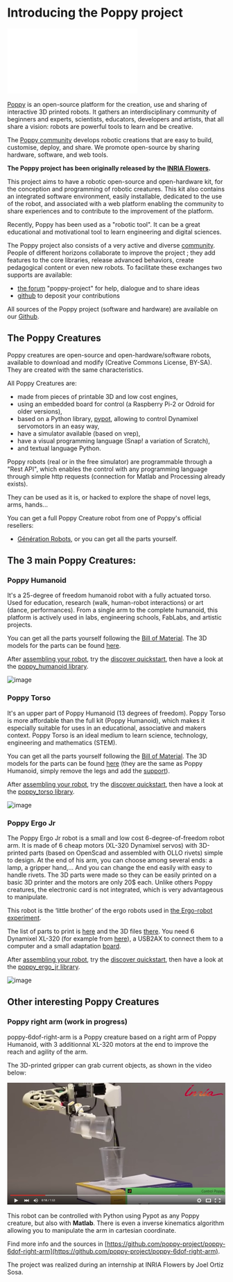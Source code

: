 
# Introducing the Poppy project

![image](../images/poppy_name.pdf)

[Poppy](https://www.poppy-project.org/) is an open-source platform for the creation, use and sharing of interactive 3D printed robots. It gathers an interdisciplinary community of beginners and experts, scientists, educators, developers and artists, that all share a vision: robots are powerful tools to learn and be creative.

The [Poppy community](https://forum.poppy-project.org/) develops robotic creations that are easy to build, customise, deploy, and share. We promote open-source by sharing hardware, software, and web tools.  

**The Poppy project has been originally released by the [INRIA Flowers](http://www.inria.fr/equipes/flowers/).**

This project aims to have a robotic open-source and open-hardware kit, for the conception and programming of robotic creatures. This kit also contains an integrated software environment, easily installable, dedicated to the use of the robot, and associated with a web platform enabling the community to share experiences and to contribute to the improvement of the platform.

Recently, Poppy has been used as a "robotic tool". It can be a great educational and motivational tool to learn engineering and digital sciences.

The Poppy project also consists of a very active and diverse [community](../contribute.html). People of different horizons collaborate to improve the project ; they add features to the core libraries, release advanced behaviors, create pedagogical content or even new robots.
To facilitate these exchanges two supports are available:
- [the forum](https://forum.poppy-project.org/) "poppy-project" for help, dialogue and to share ideas
- [github](https://github.com/poppy-project) to deposit your contributions

All sources of the Poppy project (software and hardware) are available on our [Github](https://github.com/poppy-project).

## The Poppy Creatures

Poppy creatures are open-source and open-hardware/software robots, available to download and modify (Creative Commons License, BY-SA). They are created with the same characteristics.

All Poppy Creatures are:
- made from pieces of printable 3D and low cost engines,
- using an embedded board for control (a Raspberry Pi-2 or Odroid for older versions),
- based on a Python library, [pypot](../pypot/doc/about.html), allowing to control Dynamixel servomotors in an easy way,
- have a simulator available (based on vrep),
- have a visual programming language (Snap! a variation of Scratch),
- and textual language Python.

Poppy robots (real or in the free simulator) are programmable through a "Rest API", which enables the control with any programming language through simple http requests (connection for Matlab and Processing already exists).

They can be used as it is, or hacked to explore the shape of novel legs, arms, hands...


You can get a full Poppy Creature robot from one of Poppy's official resellers:
-   [Génération Robots](http://www.generationrobots.com/en/402077-poppy-humanoid-kit-with-3d-printed-parts.html/), or you can get all the parts yourself.

## The 3 main Poppy Creatures:

### Poppy Humanoid

It's a 25-degree of freedom humanoid robot with a fully actuated torso. Used for education, research (walk, human-robot interactions) or art (dance, performances). From a single arm to the complete humanoid, this platform is actively used in labs, engineering schools, FabLabs, and artistic projects.


You can get all the parts yourself following the [Bill of Material](https://github.com/poppy-project/poppy-humanoid/blob/master/hardware/doc/BOM.md/). The 3D models for the parts can be found [here](https://github.com/poppy-project/poppy-humanoid/releases/tag/hardware_1.0.1/).

After [assembling your robot](../poppy-humanoid/assembly_doc/index.html), try the
[discover quickstart](quickstarts/discover.html), then have a look at the
[poppy\_humanoid library](../poppy-humanoid/doc/index.html).

![image](../images/poppy-le-robot-de-face.jpg)

### Poppy Torso
It's an upper part of Poppy Humanoid (13 degrees of freedom).
Poppy Torso is more affordable than the full kit (Poppy Humanoid), which makes it especially suitable for uses in an educational, associative and makers context. Poppy Torso is an ideal medium to learn science, technology, engineering and mathematics (STEM).


You can get all the parts yourself following the [Bill of Material](https://github.com/poppy-project/poppy-torso/blob/master/hardware/doc/BOM.md/).
The 3D models for the parts can be found [here](https://github.com/poppy-project/poppy-humanoid/releases/tag/hardware_1.0.1/)
(they are the same as Poppy Humanoid, simply remove the legs and add the [support](https://github.com/poppy-project/robot-support-toolbox/)).

After [assembling your robot](../poppy-humanoid/assembly_doc/index.html), try the
[discover quickstart](quickstarts/discover.html), then have a look at the
[poppy\_torso library](../poppy-torso/doc/index.html).

![image](../images/robot-poppy-torso.jpg)

### Poppy Ergo Jr

The Poppy Ergo Jr robot is a small and low cost 6-degree-of-freedom robot arm. It is made of 6 cheap motors (XL-320 Dynamixel servos) with 3D-printed parts (based on OpenScad and assembled with OLLO rivets) simple to design.
At the end of his arm, you can choose among several ends: a lamp, a gripper hand,... And you can change the end easily with easy to handle rivets. The 3D parts were made so they can be easily printed on a basic 3D printer and the motors are only 20$ each. Unlike others Poppy creatures, the electronic card is not integrated, which is very advantageous to manipulate.

This robot is the ‘little brother’ of the ergo robots used in [the Ergo-robot experiment](https://www.poppy-project.org/project/mathematics-a-beautiful-elsewhere).

The list of parts to print is
[here](https://github.com/poppy-project/poppy-ergo-jr/blob/master/hardware/parts/BOM.md/)
and the 3D files
[there](https://github.com/poppy-project/poppy-ergo-jr/releases/). You need 6 Dynamixel XL-320 (for example from
[here](http://www.generationrobots.com/en/401692-dynamixel-xl-320-servo-motor.html/)), a USB2AX to connect them to a computer and a small adaptation
[board](https://github.com/poppy-project/poppy-ergo-jr/blob/master/doc/electronic.md).

After [assembling your robot](../poppy-ergo-jr/assembly_doc/index.html), try the
[discover quickstart](quickstarts/discover.html), then have a look at the
[poppy\_ergo\_jr library](../poppy-ergo-jr/doc/index.html).

![image](../images/poppy-ergo-jr.jpg)

## Other interesting Poppy Creatures

### Poppy right arm (work in progress)

poppy-6dof-right-arm is a Poppy creature based on a right arm of Poppy Humanoid, with 3 additionnal XL-320 motors at the end to improve the reach and agility of the arm.

The 3D-printed gripper can grab current objects, as shown in the video below:

[![Poppy Right Arm](../images/6dof-arm-video.jpg)](https://www.youtube.com/watch?v=47-JBuZhTWU&feature=youtu.be)

This robot can be controlled with Python using Pypot as any Poppy creature, but also with **Matlab**. There is even a inverse kinematics algorithm allowing you to manipulate the arm in cartesian coordinate.

Find more info and the sources in [https://github.com/poppy-project/poppy-6dof-right-arm](https://github.com/poppy-project/poppy-6dof-right-arm).

The project was realized during an internship at INRIA Flowers by Joel Ortiz Sosa.
